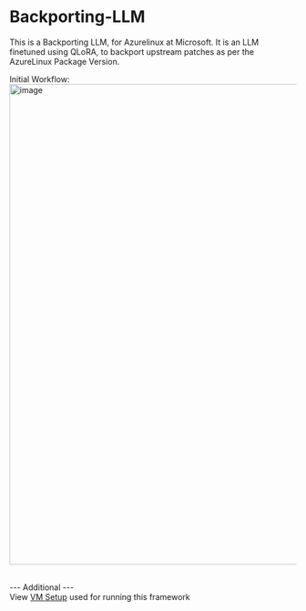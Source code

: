 # Backporting-LLM
This is a Backporting LLM, for Azurelinux at Microsoft. It is an LLM finetuned using QLoRA, to backport upstream patches as per the AzureLinux Package Version.

Initial Workflow:
<img width="1490" height="842" alt="image" src="https://github.com/user-attachments/assets/d579bb83-9d6b-4c42-bcc9-d7a3accf1507" />

<br>--- Additional ---  
View [VM Setup](https://www.notion.so/VM-setup-2493774dee53802d8378ffbd953f1a0e?source=copy_link) used for running this framework
